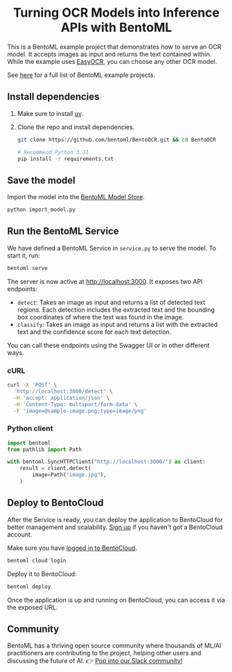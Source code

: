 <div align="center">
    <h1 align="center">Turning OCR Models into Inference APIs with BentoML</h1>
</div>

This is a BentoML example project that demonstrates how to serve an OCR model. It accepts images as input and returns the text contained within. While the example uses [EasyOCR](https://github.com/JaidedAI/EasyOCR), you can choose any other OCR model.

See [here](https://docs.bentoml.com/en/latest/examples/overview.html) for a full list of BentoML example projects.

## Install dependencies

1. Make sure to install [uv](https://docs.astral.sh/uv/).
2. Clone the repo and install dependencies.

   ```bash
   git clone https://github.com/bentoml/BentoOCR.git && cd BentoOCR

   # Recommend Python 3.11
   pip install -r requirements.txt
   ```

## Save the model

Import the model into the [BentoML Model Store](https://docs.bentoml.com/en/latest/build-with-bentoml/model-loading-and-management.html).

```bash
python import_model.py
```

## Run the BentoML Service

We have defined a BentoML Service in `service.py` to serve the model. To start it, run:

```bash
bentoml serve
```

The server is now active at [http://localhost:3000](http://localhost:3000/). It exposes two API endpoints:

- `detect`: Takes an image as input and returns a list of detected text regions. Each detection includes the extracted text and the bounding box coordinates of where the text was found in the image.
- `classify`: Takes an image as input and returns a list with the extracted text and the confidence score for each text detection.

You can call these endpoints using the Swagger UI or in other different ways.

### cURL

```bash
curl -X 'POST' \
  'http://localhost:3000/detect' \
  -H 'accept: application/json' \
  -H 'Content-Type: multipart/form-data' \
  -F 'image=@sample-image.png;type=image/png'
```

### Python client

```python
import bentoml
from pathlib import Path

with bentoml.SyncHTTPClient("http://localhost:3000/") as client:
    result = client.detect(
        image=Path("image.jpg"),
    )
```

## Deploy to BentoCloud

After the Service is ready, you can deploy the application to BentoCloud for better management and scalability. [Sign up](https://www.bentoml.com/) if you haven't got a BentoCloud account.

Make sure you have [logged in to BentoCloud](https://docs.bentoml.com/en/latest/scale-with-bentocloud/manage-api-tokens.html).

```bash
bentoml cloud login
```

Deploy it to BentoCloud:

```bash
bentoml deploy
```

Once the application is up and running on BentoCloud, you can access it via the exposed URL.

## Community

BentoML has a thriving open source community where thousands of ML/AI practitioners are contributing to the project, helping other users and discussing the future of AI. 👉 [Pop into our Slack community!](https://l.bentoml.com/join-slack)
